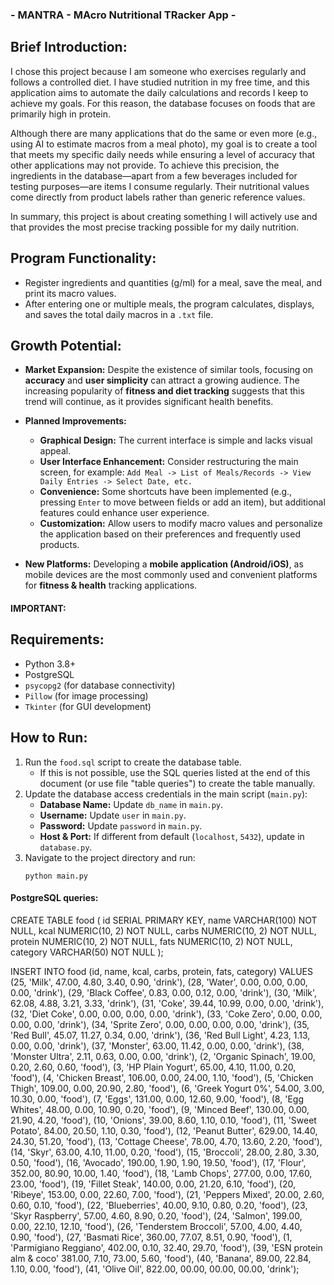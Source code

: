### - MANTRA - MAcro Nutritional TRacker App - ###



## Brief Introduction:
 I chose this project because I am someone who exercises regularly and follows a controlled diet. I have studied nutrition in my free time, and this application
 aims to automate the daily calculations and records I keep to achieve my goals. For this reason, the database focuses on foods that are primarily high in protein.

Although there are many applications that do the same or even more (e.g., using AI to estimate macros from a meal photo), my goal is to create a tool that meets 
my specific daily needs while ensuring a level of accuracy that other applications may not provide. To achieve this precision, the ingredients in the database—apart 
from a few beverages included for testing purposes—are items I consume regularly. Their nutritional values come directly from product labels rather than generic 
reference values.

In summary, this project is about creating something I will actively use and that provides the most precise tracking possible for my daily nutrition.



## Program Functionality:
- Register ingredients and quantities (g/ml) for a meal, save the meal, and print its macro values.
- After entering one or multiple meals, the program calculates, displays, and saves the total daily macros in a `.txt` file.

## Growth Potential:
- **Market Expansion:** Despite the existence of similar tools, focusing on **accuracy** and **user simplicity** can attract a growing audience. The increasing 
popularity of **fitness and diet tracking** suggests that this trend will continue, as it provides significant health benefits.
- **Planned Improvements:**
    - **Graphical Design:** The current interface is simple and lacks visual appeal.
    - **User Interface Enhancement:** Consider restructuring the main screen, for example:
      `Add Meal -> List of Meals/Records -> View Daily Entries -> Select Date, etc.`
    - **Convenience:** Some shortcuts have been implemented (e.g., pressing `Enter` to move between fields or add an item), but additional features could 
enhance user experience.
    - **Customization:** Allow users to modify macro values and personalize the application based on their preferences and frequently used products.

- **New Platforms:** Developing a **mobile application (Android/iOS)**, as mobile devices are the most commonly used and convenient platforms for **fitness & health** 
tracking applications.



####   IMPORTANT:   #####

## Requirements:
- Python 3.8+
- PostgreSQL
- `psycopg2` (for database connectivity)
- `Pillow` (for image processing)
- `Tkinter` (for GUI development)


## How to Run:
1. Run the `food.sql` script to create the database table.
   - If this is not possible, use the SQL queries listed at the end of this document (or use file "table queries") to create the table manually.
2. Update the database access credentials in the main script (`main.py`):
   - **Database Name:** Update `db_name` in `main.py`.
   - **Username:** Update `user` in `main.py`.
   - **Password:** Update `password` in `main.py`.
   - **Host & Port:** If different from default (`localhost`, `5432`), update in `database.py`.
3. Navigate to the project directory and run:
   ```
   python main.py
   ```





#### PostgreSQL queries: 


CREATE TABLE food (
    id SERIAL PRIMARY KEY,
    name VARCHAR(100) NOT NULL,
    kcal NUMERIC(10, 2) NOT NULL,
    carbs NUMERIC(10, 2) NOT NULL,
    protein NUMERIC(10, 2) NOT NULL,
    fats NUMERIC(10, 2) NOT NULL,
    category VARCHAR(50) NOT NULL
);

INSERT INTO food (id, name, kcal, carbs, protein, fats, category)
VALUES
    (25, 'Milk', 47.00, 4.80, 3.40, 0.90, 'drink'),
    (28, 'Water', 0.00, 0.00, 0.00, 0.00, 'drink'),
    (29, 'Black Coffee', 0.83, 0.00, 0.12, 0.00, 'drink'),
    (30, 'Milk', 62.08, 4.88, 3.21, 3.33, 'drink'),
    (31, 'Coke', 39.44, 10.99, 0.00, 0.00, 'drink'),
    (32, 'Diet Coke', 0.00, 0.00, 0.00, 0.00, 'drink'),
    (33, 'Coke Zero', 0.00, 0.00, 0.00, 0.00, 'drink'),
    (34, 'Sprite Zero', 0.00, 0.00, 0.00, 0.00, 'drink'),
    (35, 'Red Bull', 45.07, 11.27, 0.34, 0.00, 'drink'),
    (36, 'Red Bull Light', 4.23, 1.13, 0.00, 0.00, 'drink'),
    (37, 'Monster', 63.00, 11.42, 0.00, 0.00, 'drink'),
    (38, 'Monster Ultra', 2.11, 0.63, 0.00, 0.00, 'drink'),
    (2, 'Organic Spinach', 19.00, 0.20, 2.60, 0.60, 'food'),
    (3, 'HP Plain Yogurt', 65.00, 4.10, 11.00, 0.20, 'food'),
    (4, 'Chicken Breast', 106.00, 0.00, 24.00, 1.10, 'food'),
    (5, 'Chicken Thigh', 109.00, 0.00, 20.90, 2.80, 'food'),
    (6, 'Greek Yogurt 0%', 54.00, 3.00, 10.30, 0.00, 'food'),
    (7, 'Eggs', 131.00, 0.00, 12.60, 9.00, 'food'),
    (8, 'Egg Whites', 48.00, 0.00, 10.90, 0.20, 'food'),
    (9, 'Minced Beef', 130.00, 0.00, 21.90, 4.20, 'food'),
    (10, 'Onions', 39.00, 8.60, 1.10, 0.10, 'food'),
    (11, 'Sweet Potato', 84.00, 20.50, 1.10, 0.30, 'food'),
    (12, 'Peanut Butter', 629.00, 14.40, 24.30, 51.20, 'food'),
    (13, 'Cottage Cheese', 78.00, 4.70, 13.60, 2.20, 'food'),
    (14, 'Skyr', 63.00, 4.10, 11.00, 0.20, 'food'),
    (15, 'Broccoli', 28.00, 2.80, 3.30, 0.50, 'food'),
    (16, 'Avocado', 190.00, 1.90, 1.90, 19.50, 'food'),
    (17, 'Flour', 352.00, 80.90, 10.00, 1.40, 'food'),
    (18, 'Lamb Chops', 277.00, 0.00, 17.60, 23.00, 'food'),
    (19, 'Fillet Steak', 140.00, 0.00, 21.20, 6.10, 'food'),
    (20, 'Ribeye', 153.00, 0.00, 22.60, 7.00, 'food'),
    (21, 'Peppers Mixed', 20.00, 2.60, 0.60, 0.10, 'food'),
    (22, 'Blueberries', 40.00, 9.10, 0.80, 0.20, 'food'),
    (23, 'Skyr Raspberry', 57.00, 4.60, 8.90, 0.20, 'food'),
    (24, 'Salmon', 199.00, 0.00, 22.10, 12.10, 'food'),
    (26, 'Tenderstem Broccoli', 57.00, 4.00, 4.40, 0.90, 'food'),
    (27, 'Basmati Rice', 360.00, 77.07, 8.51, 0.90, 'food'),
    (1, 'Parmigiano Reggiano', 402.00, 0.10, 32.40, 29.70, 'food'),
    (39, 'ESN protein alm & coco' 381.00, 7.10, 73.00, 5.60, 'food'),
    (40, 'Banana', 89.00, 22.84, 1.10, 0.00, 'food'),
    (41, 'Olive Oil', 822.00, 00.00, 00.00, 00.00, 'drink');
